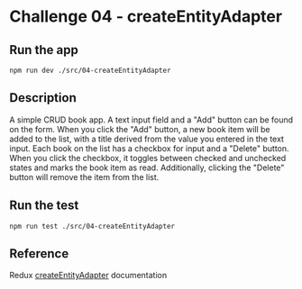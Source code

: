 # Challenge 04 - createEntityAdapter

## Run the app

`npm run dev ./src/04-createEntityAdapter`

## Description

A simple CRUD book app. A text input field and a "Add" button can be found on the form. When you click the "Add" button, a new book item will be added to the list, with a title derived from the value you entered in the text input. Each book on the list has a checkbox for input and a "Delete" button. When you click the checkbox, it toggles between checked and unchecked states and marks the book item as read. Additionally, clicking the "Delete" button will remove the item from the list.

## Run the test

`npm run test ./src/04-createEntityAdapter`

## Reference

Redux [createEntityAdapter](https://redux-toolkit.js.org/api/createEntityAdapter) documentation
